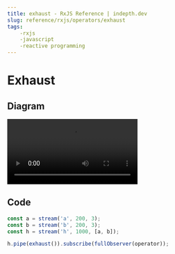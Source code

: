 ```yaml
---
title: exhaust - RxJS Reference | indepth.dev
slug: reference/rxjs/operators/exhaust
tags:
    -rxjs 
    -javascript 
    -reactive programming
---
```


# Exhaust

## Diagram

<video>
    <source src="https://images.indepth.dev/references/rxjs/exhaust.mp4" type="video/mp4">
</video>

## Code

```javascript
const a = stream('a', 200, 3);
const b = stream('b', 200, 3);
const h = stream('h', 1000, [a, b]);

h.pipe(exhaust()).subscribe(fullObserver(operator));
```
